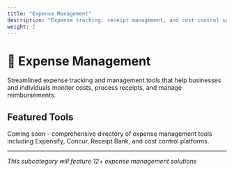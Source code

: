 ```yaml
---
title: "Expense Management"
description: "Expense tracking, receipt management, and cost control solutions"
weight: 2
---
```


# 🧾 Expense Management

Streamlined expense tracking and management tools that help businesses and individuals monitor costs, process receipts, and manage reimbursements.

## Featured Tools

Coming soon - comprehensive directory of expense management tools including Expensify, Concur, Receipt Bank, and cost control platforms.

---

*This subcategory will feature 12+ expense management solutions*